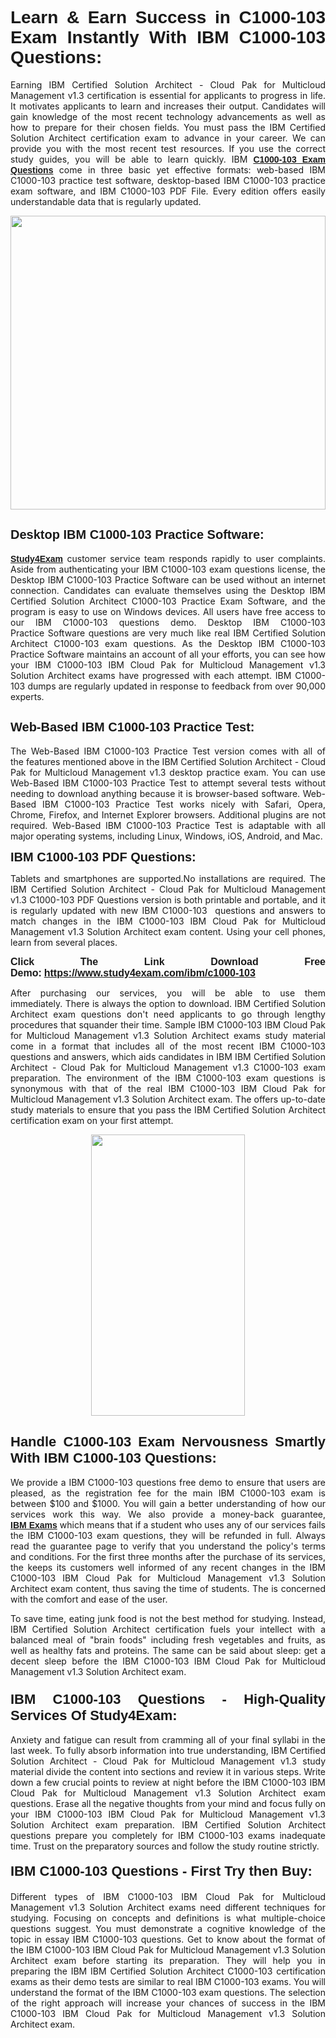 <h1 style="text-align: justify;"><span style="font-family:Tahoma,Geneva,sans-serif;"><strong>Learn & Earn Success in C1000-103 Exam Instantly With IBM C1000-103 Questions:</strong></span></h1>

<p style="text-align: justify;">Earning IBM Certified Solution Architect - Cloud Pak for Multicloud Management v1.3 certification is essential for applicants to progress in life. It motivates applicants to learn and increases their output. Candidates will gain knowledge of the most recent technology advancements as well as how to prepare for their chosen fields. You must pass the IBM Certified Solution Architect certification exam to advance in your career. We can provide you with the most recent test resources. If you use the correct study guides, you will be able to learn quickly. IBM <a href="https://www.study4exam.com/ibm/c1000-103" target="_blank"><span style="font-family:Tahoma,Geneva,sans-serif;"><strong>C1000-103 Exam Questions</strong></span></a> come in three basic yet effective formats: web-based IBM C1000-103 practice test software, desktop-based IBM C1000-103 practice exam software, and IBM C1000-103 PDF File. Every edition offers easily understandable data that is regularly updated.</p>

<p style="text-align: justify;"><a href="https://www.study4exam.com/ibm/c1000-103" target="_blank"><img alt="" src="https://lh3.googleusercontent.com/pw/AM-JKLVq_oPqfp0-n5zn4yqAoyjjcA2yO-jT5Cm68rj_xPcdsmakSaLzyxJ8unsRMKMdGkmOINvzyM17CwNHdrz3aK03FYcCewHDEYJs7lAvJLcrBifJ5qSpkhSIJgPhz-7dSY7ixq9ev6p4G2ds_VnujUaf=w1366-h530-no?authuser=0" style="width: 100%; height: 470px;" /></a></p>

<h2 style="text-align: justify;"><span style="font-family:Tahoma,Geneva,sans-serif;"><strong><span style="font-size:20px;">Desktop IBM C1000-103 Practice Software:</span></strong></span></h2>

<p style="text-align: justify;"><a href="https://www.study4exam.com/" target="_blank"><span style="font-family:Tahoma,Geneva,sans-serif;"><strong>Study4Exam</strong></span></a> customer service team responds rapidly to user complaints. Aside from authenticating your IBM C1000-103 exam questions license, the Desktop IBM C1000-103 Practice Software can be used without an internet connection. Candidates can evaluate themselves using the Desktop IBM Certified Solution Architect C1000-103 Practice Exam Software, and the program is easy to use on Windows devices. All users have free access to our IBM C1000-103 questions demo. Desktop IBM C1000-103 Practice Software questions are very much like real IBM Certified Solution Architect C1000-103 exam questions. As the Desktop IBM C1000-103 Practice Software maintains an account of all your efforts, you can see how your IBM C1000-103 IBM Cloud Pak for Multicloud Management v1.3 Solution Architect exams have progressed with each attempt. IBM C1000-103 dumps are regularly updated in response to feedback from over 90,000 experts.</p>

<h2 style="text-align: justify;"><strong><span style="font-family:Tahoma,Geneva,sans-serif;"><span style="font-size:20px;">Web-Based IBM C1000-103 Practice Test:</span></span></strong></h2>

<p style="text-align: justify;">The Web-Based IBM C1000-103 Practice Test version comes with all of the features mentioned above in the IBM Certified Solution Architect - Cloud Pak for Multicloud Management v1.3 desktop practice exam. You can use Web-Based IBM C1000-103 Practice Test to attempt several tests without needing to download anything because it is browser-based software. Web-Based IBM C1000-103 Practice Test works nicely with Safari, Opera, Chrome, Firefox, and Internet Explorer browsers. Additional plugins are not required. Web-Based IBM C1000-103 Practice Test is adaptable with all major operating systems, including Linux, Windows, iOS, Android, and Mac.</p>

<p style="text-align: justify;"><strong><span style="font-family:Tahoma,Geneva,sans-serif;"><span style="font-size:20px;">IBM C1000-103 PDF Questions:</span></span></strong></p>

<p style="text-align: justify;">Tablets and smartphones are supported.No installations are required. The IBM Certified Solution Architect - Cloud Pak for Multicloud Management v1.3 C1000-103 PDF Questions version is both printable and portable, and it is regularly updated with new IBM C1000-103  questions and answers to match changes in the IBM C1000-103 IBM Cloud Pak for Multicloud Management v1.3 Solution Architect exam content. Using your cell phones, learn from several places.</p>

<p style="text-align: justify;"><strong><span style="font-size:16px;"><span style="font-family:Tahoma,Geneva,sans-serif;">Click The Link Download Free Demo:</span></span></strong> <strong><span style="font-size:16px;"><span style="font-family:Tahoma,Geneva,sans-serif;"><a href="https://www.study4exam.com/ibm/c1000-103" target="_blank">https://www.study4exam.com/ibm/c1000-103</a></span></span></strong></p>

<p style="text-align: justify;">After purchasing our services, you will be able to use them immediately. There is always the option to download. IBM Certified Solution Architect exam questions don't need applicants to go through lengthy procedures that squander their time. Sample IBM C1000-103 IBM Cloud Pak for Multicloud Management v1.3 Solution Architect exams study material come in a format that includes all of the most recent IBM C1000-103 questions and answers, which aids candidates in IBM IBM Certified Solution Architect - Cloud Pak for Multicloud Management v1.3 C1000-103 exam preparation. The environment of the IBM C1000-103 exam questions is synonymous with that of the real IBM C1000-103 IBM Cloud Pak for Multicloud Management v1.3 Solution Architect exam. The offers up-to-date study materials to ensure that you pass the IBM Certified Solution Architect certification exam on your first attempt.</p>

<p style="text-align: center;"><a href="https://www.study4exam.com/ibm/c1000-103" target="_blank"><img alt="" src="https://lh3.googleusercontent.com/pw/AM-JKLXfNjhwPiMVy0ctVShSUYpvTBudxxEKSjIvWyQcQ4fkjC7tw4fAHzQCxVumweZ4lZywWu345GH-ksy4ecL_MjJ_HOMVvBbLXRtkP9fACCrcmZAb4vVtcna_wHGfpzNHbsqs91m4DXRGfOMJpFZl-Ci9=w650-h649-no?authuser=0" style="width: 70%; height: 450px;" /></a></p>

<h2 style="text-align: justify;"><strong><span style="font-size:22px;"><span style="font-family:Tahoma,Geneva,sans-serif;">Handle C1000-103 Exam Nervousness Smartly With IBM C1000-103 Questions:</span></span></strong></h2>

<p style="text-align: justify;">We provide a IBM C1000-103 questions free demo to ensure that users are pleased, as the registration fee for the main IBM C1000-103 exam is between $100 and $1000. You will gain a better understanding of how our services work this way. We also provide a money-back guarantee, <a href="https://www.study4exam.com/ibm-exams" target="_blank"><span style="font-family:Tahoma,Geneva,sans-serif;"><strong>IBM Exams</strong></span></a> which means that if a student who uses any of our services fails the IBM C1000-103 exam questions, they will be refunded in full. Always read the guarantee page to verify that you understand the policy's terms and conditions. For the first three months after the purchase of its services, the keeps its customers well informed of any recent changes in the IBM C1000-103 IBM Cloud Pak for Multicloud Management v1.3 Solution Architect exam content, thus saving the time of students. The is concerned with the comfort and ease of the user.</p>

<p style="text-align: justify;">To save time, eating junk food is not the best method for studying. Instead, IBM Certified Solution Architect certification fuels your intellect with a balanced meal of "brain foods" including fresh vegetables and fruits, as well as healthy fats and proteins. The same can be said about sleep: get a decent sleep before the IBM C1000-103 IBM Cloud Pak for Multicloud Management v1.3 Solution Architect exam.</p>

<h3 style="text-align: justify;"><span style="font-family:Tahoma,Geneva,sans-serif;"><strong><span style="font-size:22px;">IBM C1000-103 Questions - High-Quality Services Of Study4Exam:</span></strong></span></h3>

<p style="text-align: justify;">Anxiety and fatigue can result from cramming all of your final syllabi in the last week. To fully absorb information into true understanding, IBM Certified Solution Architect - Cloud Pak for Multicloud Management v1.3 study material divide the content into sections and review it in various steps. Write down a few crucial points to review at night before the IBM C1000-103 IBM Cloud Pak for Multicloud Management v1.3 Solution Architect exam questions. Erase all the negative thoughts from your mind and focus fully on your IBM C1000-103 IBM Cloud Pak for Multicloud Management v1.3 Solution Architect exam preparation. IBM Certified Solution Architect questions prepare you completely for IBM C1000-103 exams inadequate time. Trust on the preparatory sources and follow the study routine strictly. </p>

<h4 style="text-align: justify;"><span style="font-family:Tahoma,Geneva,sans-serif;"><strong><span style="font-size:22px;">IBM C1000-103 Questions - First Try then Buy:</span></strong></span></h4>

<p style="text-align: justify;">Different types of IBM C1000-103 IBM Cloud Pak for Multicloud Management v1.3 Solution Architect exams need different techniques for studying. Focusing on concepts and definitions is what multiple-choice questions suggest. You must demonstrate a cognitive knowledge of the topic in essay IBM C1000-103 questions. Get to know about the format of the IBM C1000-103 IBM Cloud Pak for Multicloud Management v1.3 Solution Architect exam before starting its preparation. They will help you in preparing the IBM IBM Certified Solution Architect C1000-103 certification exams as their demo tests are similar to real IBM C1000-103 exams. You will understand the format of the IBM C1000-103 exam questions. The selection of the right approach will increase your chances of success in the IBM C1000-103 IBM Cloud Pak for Multicloud Management v1.3 Solution Architect exam.</p>
